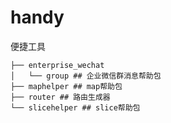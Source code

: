 # handy
便捷工具


```
├── enterprise_wechat 
│   └── group ## 企业微信群消息帮助包
├── maphelper ## map帮助包
├── router ## 路由生成器
└── slicehelper ## slice帮助包
```